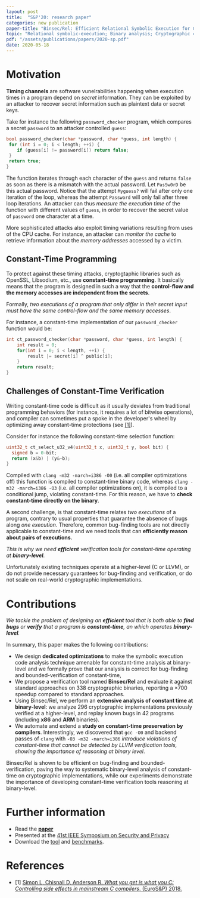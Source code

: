 ```yaml
---
layout: post
title:  "S&P'20: research paper"
categories: new publication
paper-title: "Binsec/Rel: Efficient Relational Symbolic Execution for Constant-Time at Binary-Level"
topic: "Relational symbolic-execution; Binary analysis; Cryptographic constant-time"
pdf: "/assets/publications/papers/2020-sp.pdf"
date: 2020-05-18
---
```


# Motivation
**Timing channels** are software vunelrabilities happening when execution times in a program depend
on *secret* information. They can be exploited by an attacker to
recover secret information such as plaintext data or secret keys.

Take for instance the following `password_checker` program, which compares a secret
`password` to an attacker controlled `guess`:

``` c
bool password_checker(char *password, char *guess, int length) {
 for (int i = 0; i < length; ++i) {
    if (guess[i] != password[i]) return false;
 }
 return true;
}
```

The function iterates through each character of the `guess` and returns
`false` as soon as there is a mismatch with the actual password.  Let `PasSw0rD` be this
actual password. Notice that the attempt `Myguess?` will fail after
only one iteration of the loop, whereas the attempt `Password` will
only fail after three loop iterations. An attacker can thus *measure the
execution time* of the function with different values of `guess`, in order to
recover the secret value of `password` one character at a time.

More sophisticated attacks also exploit timing variations resulting
from uses of the CPU cache. For instance, an attacker can *monitor the cache* to
retrieve information about the *memory addresses* accessed by a
victim.


## Constant-Time Programming
To protect against these timing attacks, cryptogtaphic libraries such
as OpenSSL, Libsodium, etc., use **constant-time programming**.  It basically means that the program is designed in such a way that
the **control-flow and the memory accesses are independent from the
secrets**.

Formally, *two executions of a program that only differ in their
secret input must have the same control-flow and the same memory
accesses*.

For instance, a constant-time implementation of our `password_checker` function would be:
``` c
int ct_password_checker(char *password, char *guess, int length) {
    int result = 0;
    for(int i = 0; i < length, ++i) {
        result |= secret[i] ^ public[i];
    }
    return result; 
}
```


## Challenges of Constant-Time Verification
Writing constant-time code is difficult as it usually deviates from
traditional programming behaviors (for instance, it requires a lot of
bitwise operations), and compiler can sometimes put a spoke in the
developer's wheel by optimizing away constant-time protections (see
[[1]](https://ieeexplore.ieee.org/abstract/document/8406587)).

Consider
for instance the following constant-time selection function:
``` c
uint32_t ct_select_u32_v4(uint32_t x, uint32_t y, bool bit) {
  signed b = 0-bit;
  return (x&b) | (y&~b);
}
```
Compiled with `clang -m32 -march=i386 -O0` (i.e. all compiler optimizations off) this function is compiled
to constant-time binary code, whereas `clang -m32 -march=i386 -O3` (i.e. all compiler optimizations on), it is
compiled to a conditional jump, violating constant-time.
For this reason, we have to **check constant-time directly on the binary**.

A second challenge, is that constant-time relates *two executions* of
a program, contrary to usual properties that guarantee the absence
of bugs along *one execution*. Therefore, common bug-finding tools are not directly applicable to constant-time and we need tools
that can **efficiently reason about pairs of executions**.

*This is why we need **efficient** verification tools for
constant-time operating at **binary-level**.*

Unfortunately existing techniques operate at a higher-level (C or
LLVM), or do not provide necessary guarantees for bug-finding and
verification, or do not scale on real-world cryptographic
implementations.


# Contributions
*We tackle the problem of designing an **efficient** tool that is both
able to **find bugs** or **verify** that a program is
**constant-time**, an which operates **binary-level**.*

In summary, this paper makes the following contributions:
- We design **dedicated optimizations** to make the symbolic execution code analysis technique amenable for constant-time analysis at
  binary-level and we formally prove that our analysis is correct for
  bug-finding and bounded-verification of constant-time,
- We propose a verification tool named **Binsec/Rel** and evaluate it
  against standard approaches on 338 cryptographic binaries, reporting
  a ×700 speedup compared to standard approaches.
- Using Binsec/Rel, we perform an **extensive analysis of constant time at
  binary-level**: we analyze 296 cryptographic implementations
  previously verified at a higher-level, and replay known bugs in 42
  programs (including **x86** and **ARM** binaries).
- We automate and extend a **study on constant-time preservation by
  compilers**. Interestingly, we discovered that `gcc -O0` and backend
  passes of `clang` with `-O3 -m32 -march=i386` *introduce violations
  of constant-time that cannot be detected by LLVM verification tools,
  showing the importance of reasoning at binary level*.

Binsec/Rel is shown to be efficient on bug-finding and
bounded-verification, paving the way to systematic binary-level
analysis of constant-time on cryptographic implementations, while our
experiments demonstrate the importance of developing constant-time
verification tools reasoning at binary-level.


# Further information
- Read the [**paper**](https://arxiv.org/abs/1912.08788)
- Presented at the [41st IEEE Symposium on Security and
  Privacy](https://www.ieee-security.org/TC/SP2020/)
- Download the [tool](https://github.com/binsec/Rel) and [benchmarks](https://github.com/binsec/rel_bench).


# References
- \[1\] [Simon L, Chisnall D, Anderson R. *What you get is what you C:
  Controlling side effects in mainstream C compilers*. (EuroS&P)
  2018.]((https://ieeexplore.ieee.org/abstract/document/8406587))

